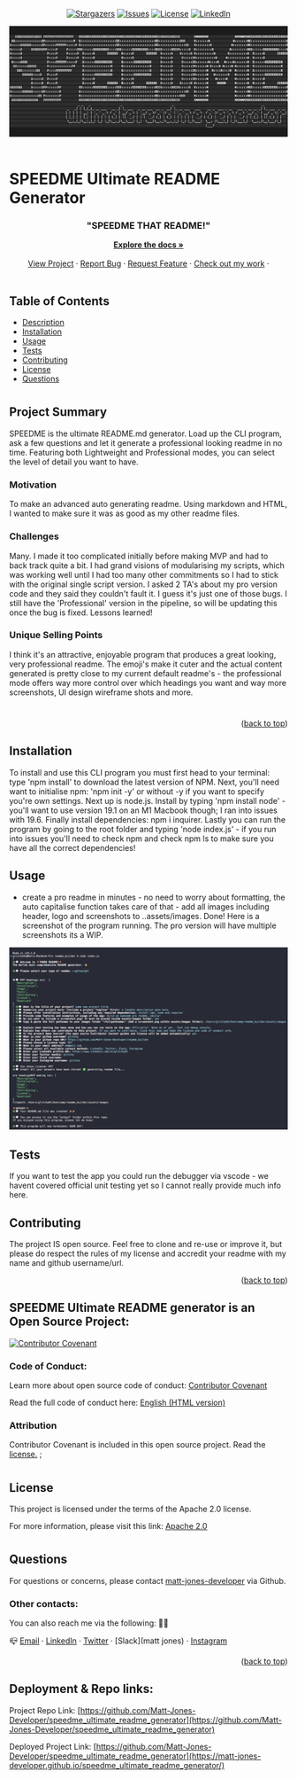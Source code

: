 

<!-- Readme top-->
<a name="readme-top"></a>


<span style="display:block" align="center" class="shields">

[![Stargazers][stars-shield]][stars-url]
[![Issues][issues-shield]][issues-url]
[![License][license-shield]][license-url]
[![LinkedIn][linkedin-shield]][linkedin-url]

</span>


<div align="center">
	<img src="../assets/images/header.png" alt="header-image" width="800" height="200">
</div>
<br>


# SPEEDME Ultimate README Generator

<div align="center">
<h3>"SPEEDME THAT README!"</h3>
<a href="https://github.com/Matt-Jones-Developer/speedme_ultimate_readme_generator/"><strong>Explore the docs »</strong></a>
<br />
<br />
<a href="https://github.com/Matt-Jones-Developer/speedme_ultimate_readme_generator/">View Project</a>
·
<a href="https://github.com/Matt-Jones-Developer/speedme_ultimate_readme_generator/issues">Report Bug</a>
·
<a href="https://github.com/Matt-Jones-Developer/speedme_ultimate_readme_generator/issues">Request Feature</a>
·
<a href="https://github.com/matt-jones-developer?tab=repositories">Check out my work</a>
·
</div>
<br>


## Table of Contents

* [Description](#description)
* [Installation](#installation)
* [Usage](#usage)
* [Tests](#tests)
* [Contributing](#contributing)
* [License](#license)
* [Questions](#questions)
#

## Project Summary

SPEEDME is the ultimate README.md generator.  Load up the CLI program, ask a few questions and let it generate a professional looking readme in no time. Featuring both Lightweight and Professional modes, you can select the level of detail you want to have.

### Motivation
To make an advanced auto generating readme.  Using markdown and HTML, I wanted to make sure it was as good as my other readme files.

### Challenges
Many.  I made it too complicated initially before making MVP and had to back track quite a bit.  I had grand visions of modularising my scripts, which was working well until I had too many other commitments so I had to stick with the original single script version. I asked 2 TA's about my pro version code and they said they couldn't fault it.  I guess it's just one of those bugs.  I still have the 'Professional' version  in the pipeline, so will be updating this once the bug is fixed.  Lessons learned!

### Unique Selling Points
I think it's an attractive, enjoyable program that produces a great looking, very professional readme.  The emoji's make it cuter and the actual content generated is pretty close to my current default readme's - the professional mode offers way more control over which headings you want and way more screenshots, UI design wireframe shots and more. 

#


<p align="right">(<a href="#readme-top">back to top</a>)</p>


## Installation

To install and use this CLI program you must first head to your terminal:  type 'npm install' to download the latest version of NPM.  Next, you'll need want to initialise npm: 'npm init -y' or without -y if you want to specify you're own settings.  Next up is node.js.  Install by typing 'npm install node' - you'll want to use version 19.1 on an M1 Macbook though; I ran into issues with 19.6.  Finally install dependencies: npm i inquirer.  Lastly you can run the program by going to the root folder and typing 'node index.js' - if you run into issues you'll need to check npm and check npm ls to make sure you have all the correct dependencies!


## Usage

- create a pro readme in minutes - no need to worry about formatting, the auto capitalise function takes care of that - add all images including header, logo and screenshots to ..assets/images.  Done! Here is a screenshot of the program running. The pro version will have multiple screenshots its a WIP.


![Product Screenshot](../assets/images/screenshot.png)

## Tests

If you want to test the app you could run the debugger via vscode - we havent covered official unit testing yet so I cannot really provide much info here.


## Contributing

The project IS open source.  Feel free to clone and re-use or improve it, but please do respect the rules of my license and accredit your readme with my name and github username/url.



<p align="right">(<a href="#readme-top">back to top</a>)</p>




## SPEEDME Ultimate README generator is an Open Source Project:
[![Contributor Covenant](https://img.shields.io/badge/Contributor%20Covenant-2.1-4baaaa.svg)](code_of_conduct.md)

### Code of Conduct:
Learn more about open source code of conduct:
[Contributor Covenant](https://www.contributor-covenant.org/)

Read the full code of conduct here:
[English (HTML version)](https://www.contributor-covenant.org/version/2/1/code_of_conduct/)

### Attribution
Contributor Covenant is included in this open source project.  Read the [license.](https://github.com/EthicalSource/contributor_covenant/blob/release/LICENSE.md)
;



#
## License

This project is licensed under the terms of the Apache 2.0 license.

For more information, please visit this link: [Apache 2.0](https://choosealicense.com/licenses/apache-2.0/)



#
## Questions

For questions or concerns, please contact [matt-jones-developer](https://github.com/Matt-Jones-Developer/speedme_ultimate_readme_generator) via Github.
###  Other contacts:

You can also reach me via the following: 👻💬

📪 [Email](me@.com) · [LinkedIn](www.linkedin.com/in/matt-jones-zx81) · [Twitter](glitchy) · [Slack](matt jones) · [Instagram](glitchy81) 



[stars-shield]: https://img.shields.io/github/stars/matt-jones-developer/speedme_ultimate_readme_generator.svg?style=for-the-badge
[stars-url]: https://github.com/Matt-Jones-Developer/speedme_ultimate_readme_generator/stargazer
[issues-shield]: https://img.shields.io/github/issues/matt-jones-developer/speedme_ultimate_readme_generator.svg?style=for-the-badge
[issues-url]: https://github.com/Matt-Jones-Developer/speedme_ultimate_readme_generator/issues
[license-shield]: https://img.shields.io/badge/License-Apache%202.0-orange.svg
[license-url]: https://choosealicense.com/licenses/apache-2.0/
[linkedin-shield]: https://img.shields.io/badge/-LinkedIn-black.svg?style=for-the-badge&logo=linkedin&colorB=555
[linkedin-url]: www.linkedin.com/in/matt-jones-zx81



<p align="right">(<a href="#readme-top">back to top</a>)</p>




## Deployment & Repo links:

Project Repo Link: [https://github.com/Matt-Jones-Developer/speedme_ultimate_readme_generator](https://github.com/Matt-Jones-Developer/speedme_ultimate_readme_generator)

Deployed Project Link: [https://github.com/Matt-Jones-Developer/speedme_ultimate_readme_generator](https://matt-jones-developer.github.io/speedme_ultimate_readme_generator/)


